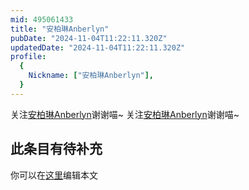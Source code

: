 ```yaml
---
mid: 495061433
title: "安柏琳Anberlyn"
pubDate: "2024-11-04T11:22:11.320Z"
updatedDate: "2024-11-04T11:22:11.320Z"
profile:
  {
    Nickname: ["安柏琳Anberlyn"],
  }
---
```


关注[安柏琳Anberlyn](https://space.bilibili.com/495061433)谢谢喵~ 关注[安柏琳Anberlyn](https://space.bilibili.com/495061433)谢谢喵~

## 此条目有待补充
你可以在[这里](https://github.com/Yuhanawa/VTuber.ICU-Content/edit/master/v/安柏琳Anberlyn/index.md)编辑本文
